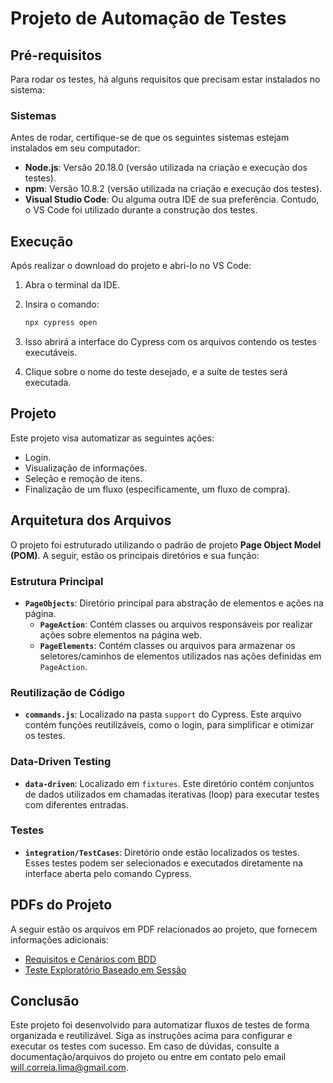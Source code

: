 # Projeto de Automação de Testes

## Pré-requisitos
Para rodar os testes, há alguns requisitos que precisam estar instalados no sistema:

### Sistemas
Antes de rodar, certifique-se de que os seguintes sistemas estejam instalados em seu computador:
- **Node.js**: Versão 20.18.0 (versão utilizada na criação e execução dos testes).
- **npm**: Versão 10.8.2 (versão utilizada na criação e execução dos testes).
- **Visual Studio Code**: Ou alguma outra IDE de sua preferência. Contudo, o VS Code foi utilizado durante a construção dos testes.

## Execução
Após realizar o download do projeto e abri-lo no VS Code:
1. Abra o terminal da IDE.
2. Insira o comando:

   ```bash
   npx cypress open
   ```

3. Isso abrirá a interface do Cypress com os arquivos contendo os testes executáveis.
4. Clique sobre o nome do teste desejado, e a suíte de testes será executada.

## Projeto
Este projeto visa automatizar as seguintes ações:
- Login.
- Visualização de informações.
- Seleção e remoção de itens.
- Finalização de um fluxo (especificamente, um fluxo de compra).

## Arquitetura dos Arquivos
O projeto foi estruturado utilizando o padrão de projeto **Page Object Model (POM)**. A seguir, estão os principais diretórios e sua função:

### Estrutura Principal
- **`PageObjects`**: Diretório principal para abstração de elementos e ações na página.
  - **`PageAction`**: Contém classes ou arquivos responsáveis por realizar ações sobre elementos na página web.
  - **`PageElements`**: Contém classes ou arquivos para armazenar os seletores/caminhos de elementos utilizados nas ações definidas em `PageAction`.

### Reutilização de Código
- **`commands.js`**: Localizado na pasta `support` do Cypress. Este arquivo contém funções reutilizáveis, como o login, para simplificar e otimizar os testes.

### Data-Driven Testing
- **`data-driven`**: Localizado em `fixtures`. Este diretório contém conjuntos de dados utilizados em chamadas iterativas (loop) para executar testes com diferentes entradas.

### Testes
- **`integration/TestCases`**: Diretório onde estão localizados os testes. Esses testes podem ser selecionados e executados diretamente na interface aberta pelo comando Cypress.

## PDFs do Projeto
A seguir estão os arquivos em PDF relacionados ao projeto, que fornecem informações adicionais:

- [Requisitos e Cenários com BDD](https://github.com/WilliamCDL/Sauce-Demo-Test-Cases/raw/main/Requisitos_Cen%C3%A1rios%20com%20BDD.pdf)
- [Teste Exploratório Baseado em Sessão](https://github.com/WilliamCDL/Sauce-Demo-Test-Cases/raw/main/Teste%20Exploratorio%20Baseado%20em%20Sess%C3%A3o.pdf)

## Conclusão
Este projeto foi desenvolvido para automatizar fluxos de testes de forma organizada e reutilizável. Siga as instruções acima para configurar e executar os testes com sucesso. Em caso de dúvidas, consulte a documentação/arquivos do projeto ou entre em contato pelo email will.correia.lima@gmail.com.
